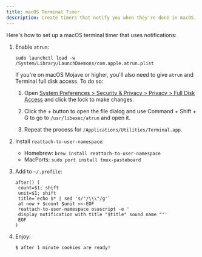 ```yaml
---
title: macOS Terminal Timer
description: Create timers that notify you when they're done in macOS.
---
```


Here's how to set up a macOS terminal timer that uses notifications:

1. Enable `atrun`:

   ```shell
   sudo launchctl load -w /System/Library/LaunchDaemons/com.apple.atrun.plist
   ```

   If you're on macOS Mojave or higher, you'll also need to give `atrun` and
   Terminal full disk access. To do so:

   1. Open [System Preferences > Security & Privacy > Privacy > Full Disk
      Access](x-apple.systempreferences:com.apple.preference.security?Privacy_AllFiles)
      and click the lock to make changes.

   2. Click the + button to open the file dialog and use Command + Shift + G to
      go to `/usr/libexec/atrun` and open it.

   3. Repeat the process for `/Applications/Utilities/Terminal.app`.

2. Install `reattach-to-user-namespace`:

    - Homebrew: `brew install reattach-to-user-namespace`
    - MacPorts: `sudo port install tmux-pasteboard`

3. Add to `~/.profile`:

   ```shell
   after() (
   	count=$1; shift
   	unit=$1; shift
   	title=`echo $* | sed 's/"/\\\"/g'`
   	at now + $count $unit <<-EOF
   	reattach-to-user-namespace osascript -e '
   	display notification with title "$title" sound name ""'
   	EOF
   )
   ```

4. Enjoy:

   ```terminal
   $ after 1 minute cookies are ready!
   ```
